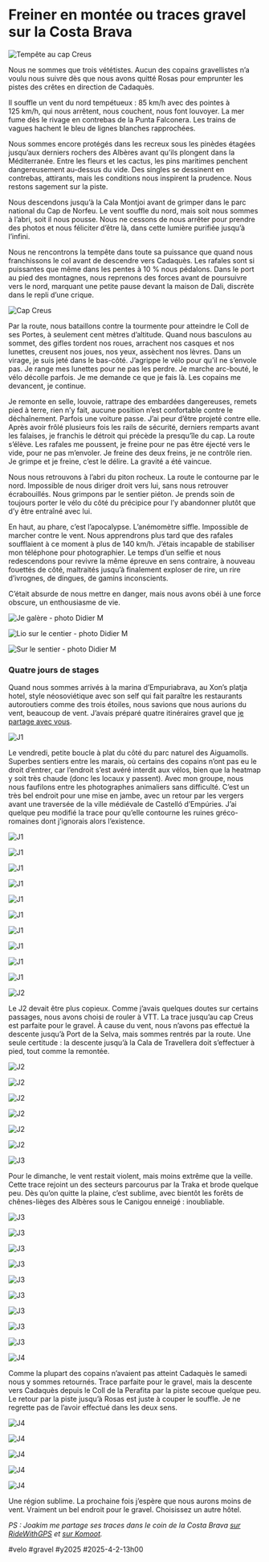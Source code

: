 # Freiner en montée ou traces gravel sur la Costa Brava

![Tempête au cap Creus](_i/2025-03-29-123723-Cadaqus.webp)

Nous ne sommes que trois vététistes. Aucun des copains gravellistes n’a voulu nous suivre dès que nous avons quitté Rosas pour emprunter les pistes des crêtes en direction de Cadaquès.

Il souffle un vent du nord tempétueux : 85 km/h avec des pointes à 125 km/h, qui nous arrêtent, nous couchent, nous font louvoyer. La mer fume dès le rivage en contrebas de la Punta Falconera. Les trains de vagues hachent le bleu de lignes blanches rapprochées.

Nous sommes encore protégés dans les recreux sous les pinèdes étagées jusqu’aux derniers rochers des Albères avant qu’ils plongent dans la Méditerranée. Entre les fleurs et les cactus, les pins maritimes penchent dangereusement au-dessus du vide. Des singles se dessinent en contrebas, attirants, mais les conditions nous inspirent la prudence. Nous restons sagement sur la piste.

Nous descendons jusqu’à la Cala Montjoi avant de grimper dans le parc national du Cap de Norfeu. Le vent souffle du nord, mais soit nous sommes à l’abri, soit il nous pousse. Nous ne cessons de nous arrêter pour prendre des photos et nous féliciter d’être là, dans cette lumière purifiée jusqu’à l’infini.

Nous ne rencontrons la tempête dans toute sa puissance que quand nous franchissons le col avant de descendre vers Cadaquès. Les rafales sont si puissantes que même dans les pentes à 10 % nous pédalons. Dans le port au pied des montagnes, nous reprenons des forces avant de poursuivre vers le nord, marquant une petite pause devant la maison de Dali, discrète dans le repli d’une crique.

![Cap Creus](_i/capcreus.webp)

Par la route, nous bataillons contre la tourmente pour atteindre le Coll de ses Portes, à seulement cent mètres d’altitude. Quand nous basculons au sommet, des gifles tordent nos roues, arrachent nos casques et nos lunettes, creusent nos joues, nos yeux, assèchent nos lèvres. Dans un virage, je suis jeté dans le bas-côté. J’agrippe le vélo pour qu’il ne s’envole pas. Je range mes lunettes pour ne pas les perdre. Je marche arc-bouté, le vélo décolle parfois. Je me demande ce que je fais là. Les copains me devancent, je continue.

Je remonte en selle, louvoie, rattrape des embardées dangereuses, remets pied à terre, rien n’y fait, aucune position n’est confortable contre le déchaînement. Parfois une voiture passe. J’ai peur d’être projeté contre elle. Après avoir frôlé plusieurs fois les rails de sécurité, derniers remparts avant les falaises, je franchis le détroit qui précède la presqu’île du cap. La route s’élève. Les rafales me poussent, je freine pour ne pas être éjecté vers le vide, pour ne pas m’envoler. Je freine des deux freins, je ne contrôle rien. Je grimpe et je freine, c’est le délire. La gravité a été vaincue.

Nous nous retrouvons à l’abri du piton rocheux. La route le contourne par le nord. Impossible de nous diriger droit vers lui, sans nous retrouver écrabouillés. Nous grimpons par le sentier piéton. Je prends soin de toujours porter le vélo du côté du précipice pour l’y abandonner plutôt que d’y être entraîné avec lui.

En haut, au phare, c’est l’apocalypse. L’anémomètre siffle. Impossible de marcher contre le vent. Nous apprendrons plus tard que des rafales soufflaient à ce moment à plus de 140 km/h. J’étais incapable de stabiliser mon téléphone pour photographier. Le temps d’un selfie et nous redescendons pour revivre la même épreuve en sens contraire, à nouveau fouettés de côté, maltraités jusqu’à finalement exploser de rire, un rire d’ivrognes, de dingues, de gamins inconscients.

C’était absurde de nous mettre en danger, mais nous avons obéi à une force obscure, un enthousiasme de vie.

![Je galère - photo Didier M](_i/didier03.webp)

![Lio sur le centier - photo Didier M](_i/didier01.webp)

![Sur le sentier - photo Didier M](_i/didier02.webp)

### Quatre jours de stages

Quand nous sommes arrivés à la marina d’Empuriabrava, au Xon’s platja hotel, style néosoviétique avec son self qui fait paraître les restaurants autoroutiers comme des trois étoiles, nous savions que nous aurions du vent, beaucoup de vent. J’avais préparé quatre itinéraires gravel que [je partage avec vous](https://www.visugpx.com/hEI1ynETXc).

![J1](_i/rosasj1.webp)

Le vendredi, petite boucle à plat du côté du parc naturel des Aiguamolls. Superbes sentiers entre les marais, où certains des copains n’ont pas eu le droit d’entrer, car l’endroit s’est avéré interdit aux vélos, bien que la heatmap y soit très chaude (donc les locaux y passent). Avec mon groupe, nous nous faufilons entre les photographes animaliers sans difficulté. C’est un très bel endroit pour une mise en jambe, avec un retour par les vergers avant une traversée de la ville médiévale de Castelló d’Empúries. J’ai quelque peu modifié la trace pour qu’elle contourne les ruines gréco-romaines dont j’ignorais alors l’existence.

![J1](_i/2025-03-28-163050-CastelldEmpries.webp)

![J1](_i/2025-03-28-163818-CastelldEmpries.webp)

![J1](_i/2025-03-28-163939-CastelldEmpries.webp)

![J1](_i/2025-03-28-164354-CastelldEmpries.webp)

![J1](_i/2025-03-28-164406-CastelldEmpries.webp)

![J1](_i/2025-03-28-164936-CastelldEmpries.webp)

![J1](_i/2025-03-28-181022-CastelldEmpries.webp)

![J1](_i/2025-03-28-183550-CastelldEmpries.webp)

![J1](_i/2025-03-28-183602-CastelldEmpries.webp)

![J1](_i/2025-03-28-184204-CastelldEmpries.webp)

![J2](_i/Rosas_j2.webp)

Le J2 devait être plus copieux. Comme j’avais quelques doutes sur certains passages, nous avons choisi de rouler à VTT. La trace jusqu’au cap Creus est parfaite pour le gravel. À cause du vent, nous n’avons pas effectué la descente jusqu’à Port de la Selva, mais sommes rentrés par la route. Une seule certitude : la descente jusqu’à la Cala de Travellera doit s’effectuer à pied, tout comme la remontée.

![J2](_i/2025-03-29-095337-Cadaqus.webp)

![J2](_i/2025-03-29-095732-Cadaqus.webp)

![J2](_i/2025-03-29-100938-Cadaqus.webp)

![J2](_i/2025-03-29-104226-Cadaqus.webp)

![J2](_i/2025-03-29-105816-Cadaqus.webp)

![J2](_i/2025-03-29-122239-Cadaqus.webp)

![J3](_i/Rosas_J3.webp)

Pour le dimanche, le vent restait violent, mais moins extrême que la veille. Cette trace rejoint un des secteurs parcourus par la Traka et brode quelque peu. Dès qu’on quitte la plaine, c’est sublime, avec bientôt les forêts de chênes-lièges des Albères sous le Canigou enneigé : inoubliable.

![J3](_i/2025-03-30-100953-Capmany.webp)

![J3](_i/2025-03-30-102835-Capmany.webp)

![J3](_i/2025-03-30-112304-Capmany.webp)

![J3](_i/2025-03-30-112307-Capmany.webp)

![J3](_i/2025-03-30-130408-Capmany.webp)

![J3](_i/2025-03-30-134117-Capmany.webp)

![J3](_i/2025-03-30-143537-Capmany.webp)

![J3](_i/2025-03-30-144706-Capmany.webp)

![J3](_i/2025-03-30-150024-Capmany.webp)

![J4](_i/Rosas_J4.webp)

Comme la plupart des copains n’avaient pas atteint Cadaquès le samedi nous y sommes retournés. Trace parfaite pour le gravel, mais la descente vers Cadaquès depuis le Coll de la Perafita par la piste secoue quelque peu. Le retour par la piste jusqu’à Rosas est juste à couper le souffle. Je ne regrette pas de l’avoir effectué dans les deux sens.

![J4](_i/2025-03-31-115751-CadaqusetRoses.webp)

![J4](_i/2025-03-31-122615-CadaqusetRoses.webp)

![J4](_i/2025-03-31-124531-CadaqusetRoses.webp)

![J4](_i/2025-03-31-125116-CadaqusetRoses.webp)

![J4](_i/2025-03-31-125126-CadaqusetRoses.webp)

Une région sublime. La prochaine fois j’espère que nous aurons moins de vent. Vraiment un bel endroit pour le gravel. Choisissez un autre hôtel.

*PS : Joakim me partage ses traces dans le coin de la Costa Brava [sur RideWithGPS](https://ridewithgps.com/collections/41968) et [sur Komoot](https://www.komoot.com/fr-fr/collection/1602554/-velo-de-route-et-gravel-en-catalogne-entre-l-alt-emporda-et-girona).*

#velo #gravel #y2025 #2025-4-2-13h00
